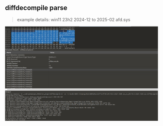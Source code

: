 ## diffdecompile parse

> example details:   win11 23h2   2024-12 to 2025-02  afd.sys

![image-20250214095114636](imgs/image-20250214095114636.png)